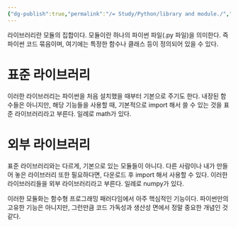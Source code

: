 ```yaml
---
{"dg-publish":true,"permalink":"/= Study/Python/library and module./","created":"2024-01-04T20:03:40.000+09:00","updated":"2025-01-14T15:33:46.000+09:00"}
---
```


라이브러리란 모듈의 집합이다. 모듈이란 하나의 파이썬 파일(.py 파일)을 의미한다. 즉 파이썬 코드 묶음이며, 여기에는 특정한 함수나 클래스 등이 정의되어 있을 수 있다.

# 표준 라이브러리
이러한 라이브러리는 파이썬을 처음 설치했을 때부터 기본으로 주기도 한다. 내장된 함수들은 아니지만, 해당 기능들을 사용할 때, 기본적으로 import 해서 쓸 수 있는 것을 표준 라이브러리라고 부른다.
일례로 math가 있다.

# 외부 라이브러리
표준 라이브러리와는 다르게, 기본으로 있는 모듈들이 아니다. 다른 사람이나 내가 만들어 놓은 라이브러리 또한 필요하다면, 다운로드 후 import 해서 사용할 수 있다. 이러한 라이브러리들을 외부 라이브러리라고 부른다.
일례로 numpy가 있다.


이러한 모듈화는 함수형 프로그래밍 패러다임에서 아주 핵심적인 기능이다. 파이썬만의 고유한 기능은 아니지만, 그런만큼 코드 가독성과 생산성 면에서 정말 중요한 개념인 것 같다.